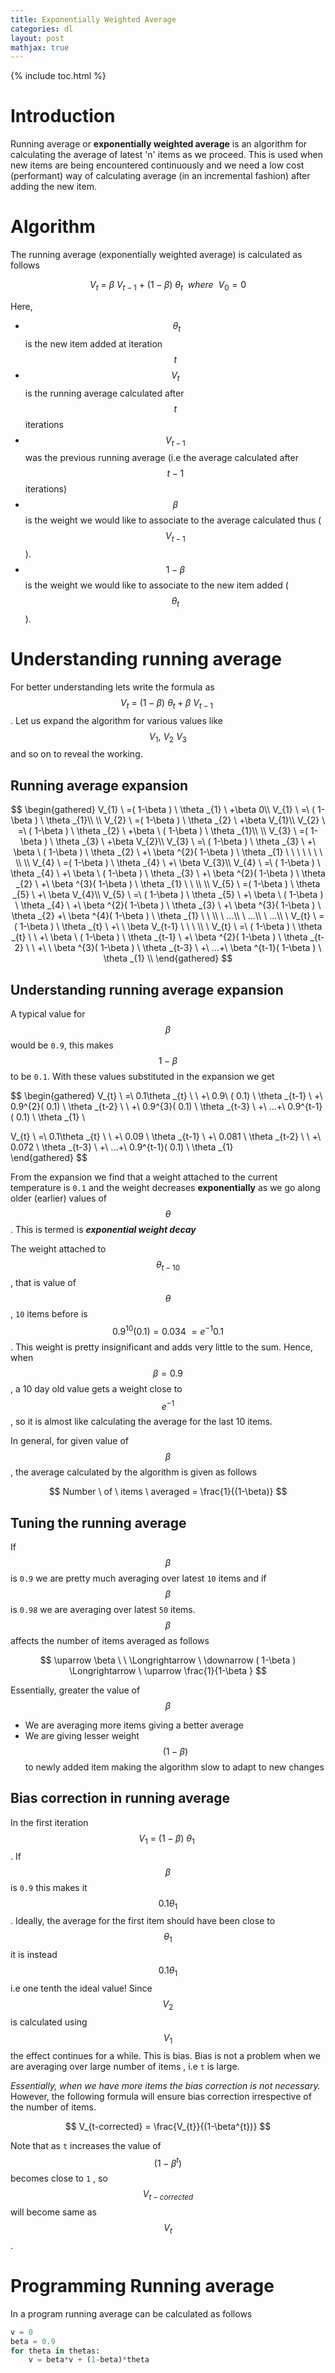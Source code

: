 ```yaml
---
title: Exponentially Weighted Average
categories: dl
layout: post
mathjax: true
---
```


{% include toc.html %}

# Introduction

Running average or **exponentially weighted average** is an algorithm for calculating the average of latest 'n' items as we proceed. This is used when new items are being encountered continuously and we need a low cost (performant) way of calculating average (in an incremental fashion) after adding the new item.

# Algorithm

The running average (exponentially weighted average) is calculated as follows

$$
V_{t} \ =\ \beta \ V_{t-1} \ +\ ( 1-\beta ) \ \theta _{t} \ \ where \ \ V_{0}=0
$$

Here,

- $$\ \theta _{t}$$ is the new item added at iteration $$t$$
- $$V_{t}$$ is the running average calculated after $$t$$ iterations
- $$V_{t-1}$$ was the previous running average (i.e the average calculated after $$t-1$$ iterations) 
- $$\beta$$ is the weight we would like to associate to the average calculated thus ( $$V_{t-1}$$ ).
- $$1-\beta$$ is the weight we would like to associate to the new item added  ( $$\theta_{t}$$ ).

# Understanding running average

For better understanding lets write the formula as $$V_{t} \ =\ ( 1-\beta ) \ \theta _{t} + \beta \ V_{t-1} \ $$. Let us expand the algorithm for various values like $$V_{1}, \ V_{2} \ V_{3}$$ and so on to reveal the working.

## Running average expansion


$$
\begin{gathered}
V_{1} \ =( 1-\beta ) \ \theta _{1} \ +\beta 0\\
V_{1} \ =\ ( 1-\beta ) \ \theta _{1}\\
\\
V_{2} \ =( 1-\beta ) \ \theta _{2} \ +\beta V_{1}\\
V_{2} \ =\ ( 1-\beta ) \ \theta _{2} \ +\beta \ ( 1-\beta ) \ \theta _{1}\\
\\
V_{3} \ =( 1-\beta ) \ \theta _{3} \ +\beta V_{2}\\
V_{3} \ =\ ( 1-\beta ) \ \theta _{3} \ +\ \beta \ ( 1-\beta ) \ \theta _{2} \ +\ \beta ^{2}( 1-\beta ) \ \theta _{1} \ \ \ \ \ \ \ \\
\\
V_{4} \ =( 1-\beta ) \ \theta _{4} \ +\ \beta V_{3}\\
V_{4} \ =\ ( 1-\beta ) \ \theta _{4} \ +\ \beta \ ( 1-\beta ) \ \theta _{3} \ +\ \beta ^{2}( 1-\beta ) \ \theta _{2} \ +\ \beta ^{3}( 1-\beta ) \ \theta _{1} \ \ \\
\\
V_{5} \ =( 1-\beta ) \ \theta _{5} \ +\ \beta V_{4}\\
V_{5} \ =\ ( 1-\beta ) \ \theta _{5} \ +\ \beta \ ( 1-\beta ) \ \theta _{4} \ +\ \beta ^{2}( 1-\beta ) \ \theta _{3} \ +\ \beta ^{3}( 1-\beta ) \ \theta _{2} +\ \beta ^{4}( 1-\beta ) \ \theta _{1} \ \ \\
\ ...\\
\ ...\\
\ ...\\
\ V_{t} \ =( 1-\beta ) \ \theta _{t} \ +\ \ \beta V_{t-1} \ \ \ \\
\ V_{t} \ =\ ( 1-\beta ) \ \theta _{t} \ \ +\ \beta \ ( 1-\beta ) \ \theta _{t-1} \ +\ \beta ^{2}( 1-\beta ) \ \theta _{t-2} \ \ +\ \ \beta ^{3}( 1-\beta ) \ \theta _{t-3} \ +\ ...+\ \beta ^{t-1}( 1-\beta ) \ \theta _{1} \\
\end{gathered}
$$



## Understanding running average expansion

A typical value for $$\beta$$ would be `0.9`, this makes $$1 - \beta$$ to be `0.1`. With these values substituted in the expansion we get

$$
\begin{gathered}
V_{t} \ =\ 0.1\theta _{t} \ \ +\ 0.9\ ( 0.1) \ \theta _{t-1} \ +\ 0.9^{2}( 0.1) \ \theta _{t-2} \ \ +\ 0.9^{3}( 0.1) \ \theta _{t-3} \ +\ ...+\ 0.9^{t-1}( 0.1) \ \theta _{1} \\

V_{t} \ =\ 0.1\theta _{t} \ \ +\ 0.09 \ \theta _{t-1} \ +\ 0.081 \ \theta _{t-2} \ \ +\ 0.072 \ \theta _{t-3} \ +\ ...+\ 0.9^{t-1}( 0.1) \ \theta _{1} \
\end{gathered}
$$

From the expansion we find that a weight attached to the current temperature is `0.1` and the weight decreases **exponentially** as we go along older (earlier) values of $$\theta$$. This is termed is ***exponential weight decay***

The weight attached to $$\theta_{t-10}$$, that is value of $$\theta$$, `10` items before is $$0.9^{10}(0.1) = 0.034 ~= e^{-1}0.1  $$. This weight is pretty insignificant and adds very little to the sum. Hence, when $$\beta = 0.9$$, a 10 day old value gets a weight close to $$e^{-1}$$, so it is almost like calculating the average for the last 10 items.

In general, for given value of $$\beta$$, the average calculated by the algorithm is given as follows

$$
Number \ of \ items \ averaged = \frac{1}{(1-\beta)}
$$

## Tuning the running average

If $$\beta$$ is `0.9` we are pretty much averaging over latest `10` items and if  $$\beta$$ is `0.98` we are averaging over latest `50` items.  $$\beta$$  affects the number of items averaged as follows

$$
\uparrow \beta \ \ \Longrightarrow \ \downarrow ( 1-\beta ) \Longrightarrow \ \uparrow \frac{1}{1-\beta }
$$

Essentially, greater the value of   $$\beta$$  

- We are averaging more items giving a better average
- We are giving lesser weight $$ ( 1-\beta ) $$ to newly added item making the algorithm slow to adapt to new changes

## Bias correction in running average

In the first iteration $$V_{1} \ = \ ( 1-\beta ) \ \theta _{1} \ $$. If $$\beta$$ is `0.9` this makes it $$0.1\theta_{1}$$. Ideally, the average for the first item should have been close to $$\theta_{1}$$ it is instead $$0.1\theta_{1}$$ i.e one tenth the ideal value! Since  $$V_{2}$$  is calculated using  $$V_{1}$$ the effect continues for a while. This is bias. Bias is not a problem when we are averaging over large number of items , i.e `t` is large. 

*Essentially, when we have more items the bias correction is not necessary.* However, the following formula will ensure bias correction irrespective of the number of items.

$$
V_{t-corrected} = \frac{V_{t}}{(1-\beta^{t})}
$$

Note that as `t` increases the value of $$(1-\beta^{t})$$ becomes close to `1` , so $$V_{t-corrected}$$ will become same as $$V_{t}$$.

# Programming Running average 

In a program running average can be calculated as follows

```python
v = 0
beta = 0.9
for theta in thetas:
    v = beta*v + (1-beta)*theta
```

